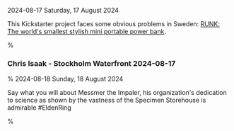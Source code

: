 2024-08-17 Saturday, 17 August 2024

This Kickstarter project faces some obvious problems in Sweden: [RUNK: The world's smallest stylish mini portable power bank](https://www.kickstarter.com/projects/runker/runker-your-edc-portable-power-bank).

%

### Chris Isaak - Stockholm Waterfront 2024-08-17

%
2024-08-18 Sunday, 18 August 2024

Say what you will about Messmer the Impaler, his organization's dedication to science as shown by the vastness of the Specimen Storehouse is admirable \#EldenRing

%
